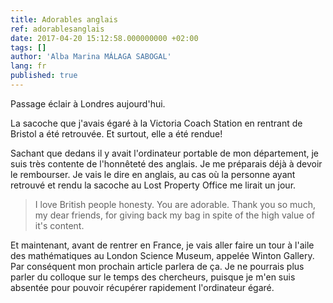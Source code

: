 ```yaml
---
title: Adorables anglais
ref: adorablesanglais
date: 2017-04-20 15:12:58.000000000 +02:00
tags: []
author: 'Alba Marina MÁLAGA SABOGAL'
lang: fr
published: true
---
```


Passage éclair à Londres aujourd'hui.

La sacoche que j'avais égaré à la Victoria Coach Station en rentrant de Bristol a été retrouvée. Et surtout, elle a été rendue!

Sachant que dedans il y avait l'ordinateur portable de mon département, je suis très contente de l'honnêteté des anglais. Je me préparais déjà à devoir le rembourser. Je vais le dire en anglais, au cas où la personne ayant retrouvé et rendu la sacoche au Lost Property Office me lirait un jour.

> I love British people honesty. You are adorable. Thank you so much, my
> dear friends, for giving back my bag in spite of the high value of
> it's content.

Et maintenant, avant de rentrer en France, je vais aller faire un tour à l'aile des mathématiques au London Science Museum, appelée Winton Gallery. Par conséquent mon prochain article parlera de ça. Je ne pourrais plus parler du colloque sur le temps des chercheurs, puisque je m'en suis absentée pour pouvoir récupérer rapidement l'ordinateur égaré.
